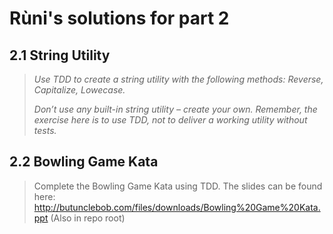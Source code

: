 # Rùni's solutions for part 2

## 2.1 String Utility
> _Use TDD to create a string utility with the following methods: Reverse, Capitalize, Lowecase._
> 
> _Don’t use any built-in string utility – create your own. Remember, the exercise here is to use TDD, not to deliver a working utility without tests._

## 2.2 Bowling Game Kata
> Complete the Bowling Game Kata using TDD.
> The slides can be found here: http://butunclebob.com/files/downloads/Bowling%20Game%20Kata.ppt (Also in repo root)
